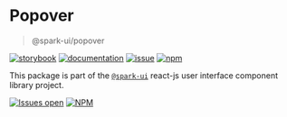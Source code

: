 # Popover
> @spark-ui/popover

[![storybook](https://img.shields.io/badge/storybook-black?logo=storybook)](https://sparkui.vercel.app/?path=/docs/components-popover--docs)
[![documentation](https://img.shields.io/badge/documentation-black?logo=googledocs)](https://sparkui-adv.vercel.app/docs/components/popover)
[![issue](https://img.shields.io/badge/report%20a%20bug-black?logo=openbugbounty&logoColor=red)](https://github.com/adevinta/spark/issues/new?&projects=4&template=bug-report.yml&assignees=&labels=component,popover)
[![npm](https://img.shields.io/npm/dt/%40spark-ui/popover?logo=npm&labelColor=black)](https://www.npmjs.com/package/@spark-ui/popover)


This package is part of the [`@spark-ui`](https://github.com/adevinta/spark) react-js user interface component library project.

[![Issues open](https://img.shields.io/github/issues-search/adevinta/spark?query=is%3Aopen%20label%3Acomponent%20label%3Apopover&logo=openbugbounty&logoColor=red&label=issues%20open&color=red)](https://github.com/adevinta/spark/issues?q=is%3Aopen+label%3Acomponent+label%3Apopover)
[![NPM](https://img.shields.io/npm/l/%40spark-ui%2Fpopover)](https://github.com/adevinta/spark/blob/main/packages/components/popover/LICENSE.md)
